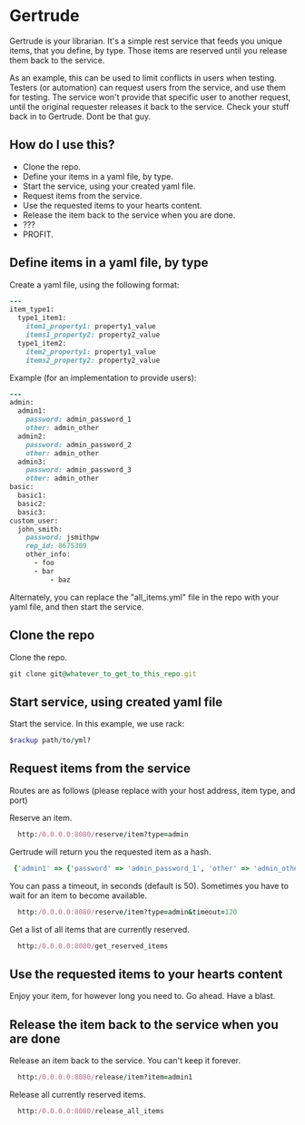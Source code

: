Gertrude
========

Gertrude is your librarian. It's a simple rest service that feeds you unique items, that you define, by type. Those items are reserved
until you release them back to the service.

As an example, this can be used to limit conflicts in users when testing. Testers (or automation) can request users
from the service, and use them for testing. The service won't provide that specific user to another request, until the original
requester releases it back to the service. Check your stuff back in to Gertrude. Dont be that guy.

How do I use this?
------------------

 - Clone the repo.
 - Define your items in a yaml file, by type.
 - Start the service, using your created yaml file.
 - Request items from the service.
 - Use the requested items to your hearts content.
 - Release the item back to the service when you are done.
 - ???
 - PROFIT.

Define items in a yaml file, by type
------------------------------------

Create a yaml file, using the following format:
```ruby
---
item_type1:
  type1_item1:
    item1_property1: property1_value
    items1_property2: property2_value
  type1_item2:
    item2_property1: property1_value
    items2_property2: property2_value
```

Example (for an implementation to provide users):
```ruby
---
admin:
  admin1:
    password: admin_password_1
    other: admin_other
  admin2:
    password: admin_password_2
    other: admin_other
  admin3:
    password: admin_password_3
    other: admin_other
basic:
  basic1:
  basic2:
  basic3:
custom_user:
  john_smith:
    password: jsmithpw
    rep_id: 8675309
    other_info:
      - foo
      - bar
          - baz
```

Alternately, you can replace the "all_items.yml" file in the repo with your yaml file, and then start the service.

Clone the repo
--------------

Clone the repo.
```ruby
git clone git@whatever_to_get_to_this_repo.git
```

Start service, using created yaml file
--------------------------------------

Start the service. In this example, we use rack:
```ruby
$rackup path/to/yml?
```

Request items from the service
------------------------------

Routes are as follows (please replace with your host address, item type, and port)

Reserve an item.
```ruby
  http:/0.0.0.0:8080/reserve/item?type=admin
```

Gertrude will return you the requested item as a hash.
```ruby
 {'admin1' => {'password' => 'admin_password_1', 'other' => 'admin_other'}
```
You can pass a timeout, in seconds (default is 50). Sometimes you have to wait for an item to become available.
```ruby
  http:/0.0.0.0:8080/reserve/item?type=admin&timeout=120
```

Get a list of all items that are currently reserved.
```ruby
  http:/0.0.0.0:8080/get_reserved_items
```

Use the requested items to your hearts content
---------------------------------------------

Enjoy your item, for however long you need to. Go ahead. Have a blast.

Release the item back to the service when you are done
------------------------------------------------------

Release an item back to the service. You can't keep it forever.
```ruby
  http:/0.0.0.0:8080/release/item?item=admin1
```

Release all currently reserved items.
```ruby
  http:/0.0.0.0:8080/release_all_items
```
